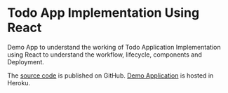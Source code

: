 # Todo App Implementation Using React

Demo App to understand the working of Todo Application Implementation using React to understand the workflow, lifecycle, components and Deployment.

The [source code](https://github.com/vivekkeswaran/react-todo) is published on GitHub. [Demo Application](enigmatic-react-todo-app.herokuapp.com) is hosted in Heroku.
